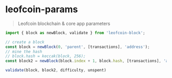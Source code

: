 # leofcoin-params
> Leofcoin blockchain & core app parameters

```js
import { block as newBlock, validate } from 'leofcoin-block';

// create a block
const block = newBlock(0, 'parent', [transactions], 'address');
// mine the hash
// block.hash = keccak(block, 256);
const block2 = newBlock(block.index + 1, block.hash, [transactions], 'address');

validate(block, block2, difficulty, unspent)
```
